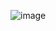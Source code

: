 
![image](https://github.com/yeoseojeong/study/assets/121150215/2aece751-4de3-4090-95c5-10da17e75d10)
